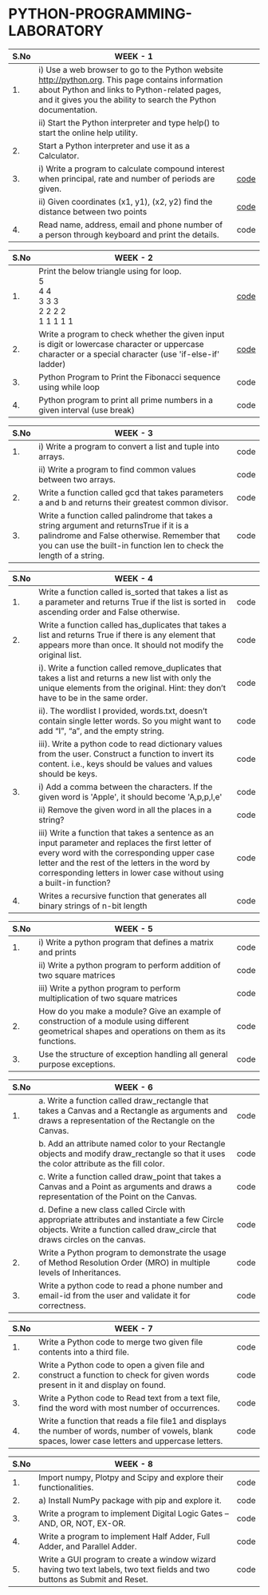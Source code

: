 # PYTHON-PROGRAMMING-LABORATORY

|S.No| WEEK - 1||
|---|-------------------------------------------------------------------|--------|
|1.|i) Use a web browser to go to the Python website http://python.org. This page contains information about Python and links to Python-related pages, and it gives you the ability to search the Python documentation.||
||ii) Start the Python interpreter and type help() to start the online help utility.||
|2.| Start a Python interpreter and use it as a Calculator.||
|3.| i) Write a program to calculate compound interest when principal, rate and number of periods are given.| [code](compound_interest.py) |
||ii) Given coordinates (x1, y1), (x2, y2) find the distance between two points| [code](distance.py) |
|4.| Read name, address, email and phone number of a person through keyboard and print the details.| code |

|S.No| WEEK - 2||
|---|-------------------------------------------------------------------|--------|
|1.| Print the below triangle using for loop.<br/> 5<br/> 4 4<br/> 3 3 3<br/> 2 2 2 2<br/> 1 1 1 1 1| [code](pattern.py) |
|2.| Write a program to check whether the given input is digit or lowercase character or uppercase character or a special character (use 'if-else-if' ladder)| [code](input.py) |
|3.| Python Program to Print the Fibonacci sequence using while loop| code |
|4.| Python program to print all prime numbers in a given interval (use break)| code |

|S.No| WEEK - 3 ||
|---|-------------------------------------------------------------------|--------|
|1.| i) Write a program to convert a list and tuple into arrays.| code |
|| ii) Write a program to find common values between two arrays.| code |
|2.| Write a function called gcd that takes parameters a and b and returns their greatest common divisor.| code |
|3.| Write a function called palindrome that takes a string argument and returnsTrue if it is a palindrome and False otherwise. Remember that you can use the built-in function len to check the length of a string.| code |

|S.No| WEEK - 4 ||
|---|-------------------------------------------------------------------|--------|
|1.| Write a function called is_sorted that takes a list as a parameter and returns True if the list is sorted in ascending order and False otherwise.| code |
|2.| Write a function called has_duplicates that takes a list and returns True if there is any element that appears more than once. It should not modify the original list.| code |
||i). Write a function called remove_duplicates that takes a list and returns a new list with only the unique elements from the original. Hint: they don’t have to be in the same order.| code |
||ii). The wordlist I provided, words.txt, doesn’t contain single letter words. So you might want to add “I”, “a”, and the empty string.| code |
||iii). Write a python code to read dictionary values from the user. Construct a function to invert its content. i.e., keys should be values and values should be keys.| code |
|3.| i) Add a comma between the characters. If the given word is 'Apple', it should become 'A,p,p,l,e'| code |
||ii) Remove the given word in all the places in a string?| code |
||iii) Write a function that takes a sentence as an input parameter and replaces the first letter of every word with the corresponding upper case letter and the rest of the letters in the word by corresponding letters in lower case without using a built-in function?| code |
|4.| Writes a recursive function that generates all binary strings of n-bit length| code |

|S.No| WEEK - 5 ||
|---|-------------------------------------------------------------------|--------|
|1.| i) Write a python program that defines a matrix and prints| code |
|| ii) Write a python program to perform addition of two square matrices| code |
|| iii) Write a python program to perform multiplication of two square matrices| code |
|2.| How do you make a module? Give an example of construction of a module using different geometrical shapes and operations on them as its functions.| code |
|3.| Use the structure of exception handling all general purpose exceptions.|code|

|S.No| WEEK - 6 ||
|---|-------------------------------------------------------------------|--------|
|1.| a. Write a function called draw_rectangle that takes a Canvas and a Rectangle as arguments and draws a representation of the Rectangle on the Canvas.| code |
||b. Add an attribute named color to your Rectangle objects and modify draw_rectangle so that it uses the color attribute as the fill color.| code |
||c. Write a function called draw_point that takes a Canvas and a Point as arguments and draws a representation of the Point on the Canvas.| code |
||d. Define a new class called Circle with appropriate attributes and instantiate a few Circle objects. Write a function called draw_circle that draws circles on the canvas.| code |
|2.| Write a Python program to demonstrate the usage of Method Resolution Order (MRO) in multiple levels of Inheritances.| code |
|3.| Write a python code to read a phone number and email-id from the user and validate it for correctness.| code |

|S.No| WEEK - 7 ||
|---|-------------------------------------------------------------------|--------|
|1.| Write a Python code to merge two given file contents into a third file.| code |
|2.| Write a Python code to open a given file and construct a function to check for given words present in it and display on found.| code |
|3.| Write a Python code to Read text from a text file, find the word with most number of occurrences.| code |
|4.| Write a function that reads a file file1 and displays the number of words, number of vowels, blank spaces, lower case letters and uppercase letters.| code |

|S.No| WEEK - 8 ||
|---|-------------------------------------------------------------------|--------|
|1.| Import numpy, Plotpy and Scipy and explore their functionalities.| code |
|2.| a) Install NumPy package with pip and explore it.| code |
|3.| Write a program to implement Digital Logic Gates – AND, OR, NOT, EX-OR.| code |
|4.| Write a program to implement Half Adder, Full Adder, and Parallel Adder.| code |
|5.| Write a GUI program to create a window wizard having two text labels, two text fields and two buttons as Submit and Reset.| code |
